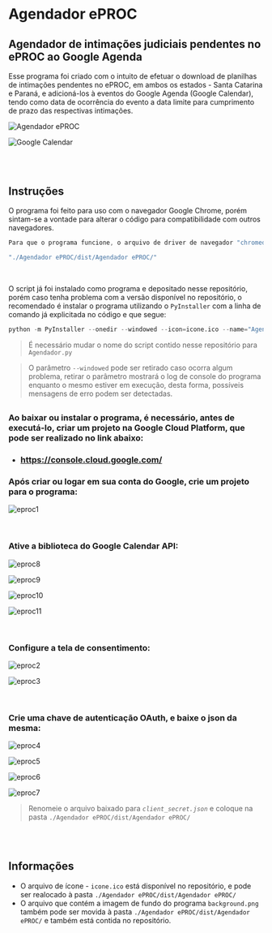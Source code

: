 # Agendador ePROC


## Agendador de intimações judiciais pendentes no ePROC ao Google Agenda
Esse programa foi criado com o intuito de efetuar o download de planilhas de intimações pendentes no ePROC, em ambos os estados - Santa Catarina e Paraná, e adicioná-los à eventos do Google Agenda (Google Calendar), tendo como data de ocorrência do evento a data limite para cumprimento de prazo das respectivas intimações.


![Agendador ePROC](https://cdn.discordapp.com/attachments/810687915045814293/934955120821682206/3aebb01f4ab9edab8d093e0b6188ac35.png)

![Google Calendar](https://media.discordapp.net/attachments/555940526554218496/935839294264840232/agendador_eproc.png?width=1151&height=559)

## 
</br >

## Instruções
O programa foi feito para uso com o navegador Google Chrome, porém sintam-se a vontade para alterar o código para compatibilidade com outros navegadores. </br >

```java
Para que o programa funcione, o arquivo de driver de navegador "chromedriver.exe" deve estar dentro da pasta:

"./Agendador ePROC/dist/Agendador ePROC/"
``` 

</br >


O script já foi instalado como programa e depositado nesse repositório, porém caso tenha problema com a versão disponível no repositório, o recomendado é instalar o programa utilizando o `PyInstaller` com a linha de comando já explicitada no código e que segue:
```python
python -m PyInstaller --onedir --windowed --icon=icone.ico --name="Agendador ePROC" Agendador.py
``` 
> É necessário mudar o nome do script contido nesse repositório para `Agendador.py`

> O parâmetro `--windowed` pode ser retirado caso ocorra algum problema, retirar o parâmetro mostrará o log de console do programa enquanto o mesmo estiver em execução, desta forma, possíveis mensagens de erro podem ser detectadas.
##

### Ao baixar ou instalar o programa, é necessário, antes de executá-lo, criar um projeto na Google Cloud Platform, que pode ser realizado no link abaixo:
* ### <https://console.cloud.google.com/>

### Após criar ou logar em sua conta do Google, crie um projeto para o programa:
![eproc1](https://media.discordapp.net/attachments/810687915045814293/935418466641543208/eproc_1.png)

</br >

### Ative a biblioteca do Google Calendar API:
<div>
  
  ![eproc8](https://media.discordapp.net/attachments/810687915045814293/935422903497932910/eproc_8.png)
  
  ![eproc9](https://media.discordapp.net/attachments/810687915045814293/935422913648148540/eproc_9.png)
  
  ![eproc10](https://media.discordapp.net/attachments/810687915045814293/935422921755738142/eproc_10.png)
  
  ![eproc11](https://media.discordapp.net/attachments/810687915045814293/935422928785399858/eproc_11.png)
</div>

</br >

### Configure a tela de consentimento:
<div>
  
  ![eproc2](https://media.discordapp.net/attachments/810687915045814293/935418476418433025/eproc_2.png)

  ![eproc3](https://media.discordapp.net/attachments/810687915045814293/935418484739952660/eproc_3.png)

</div>

</br >

### Crie uma chave de autenticação OAuth, e baixe o json da mesma:
<div>
  
  ![eproc4](https://media.discordapp.net/attachments/555940526554218496/935528342403305552/eproc_4.png)

  ![eproc5](https://media.discordapp.net/attachments/810687915045814293/935418523969257522/eproc_5.png)

  ![eproc6](https://media.discordapp.net/attachments/810687915045814293/935418532739559444/eproc_6.png?width=1200&height=476)
  
  ![eproc7](https://media.discordapp.net/attachments/810687915045814293/935418548501766144/eproc_7.png)
</div>


> Renomeie o arquivo baixado para _`client_secret.json`_ e coloque na pasta `./Agendador ePROC/dist/Agendador ePROC/`
## 
</br >

## Informações
* O arquivo de ícone - `icone.ico` está disponível no repositório, e pode ser realocado à pasta `./Agendador ePROC/dist/Agendador ePROC/`
* O arquivo que contém a imagem de fundo do programa `background.png` também pode ser movida à pasta `./Agendador ePROC/dist/Agendador ePROC/` e também está contida no repositório.
